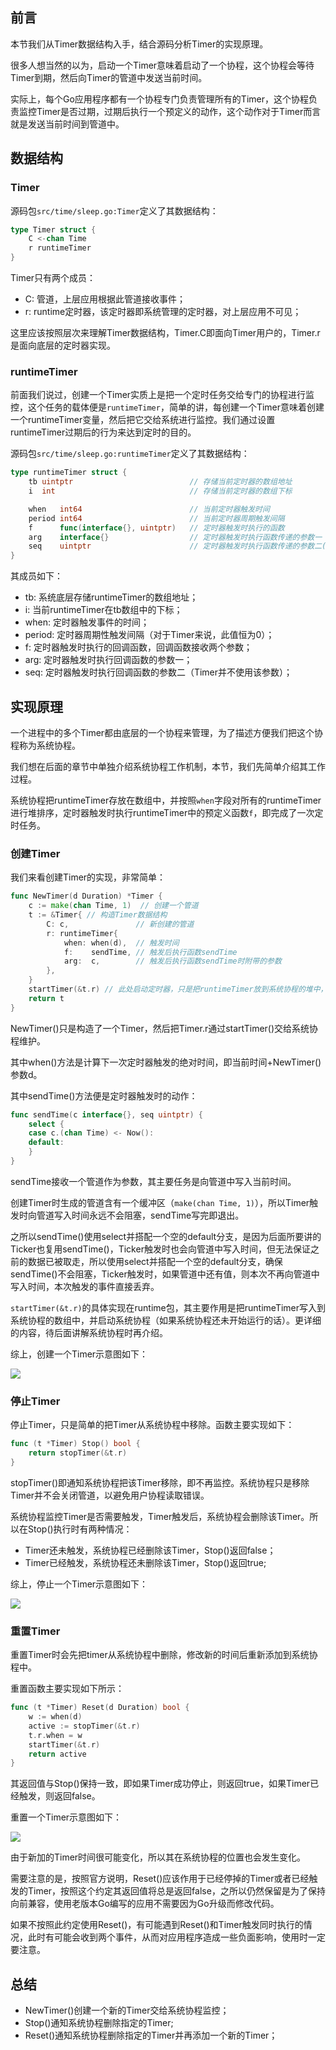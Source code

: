## 前言
本节我们从Timer数据结构入手，结合源码分析Timer的实现原理。

很多人想当然的以为，启动一个Timer意味着启动了一个协程，这个协程会等待Timer到期，然后向Timer的管道中发送当前时间。

实际上，每个Go应用程序都有一个协程专门负责管理所有的Timer，这个协程负责监控Timer是否过期，过期后执行一个预定义的动作，这个动作对于Timer而言就是发送当前时间到管道中。

## 数据结构
### Timer
源码包`src/time/sleep.go:Timer`定义了其数据结构：
```go
type Timer struct {
	C <-chan Time
	r runtimeTimer
}
```
Timer只有两个成员：
* C: 管道，上层应用根据此管道接收事件；
* r: runtime定时器，该定时器即系统管理的定时器，对上层应用不可见；

这里应该按照层次来理解Timer数据结构，Timer.C即面向Timer用户的，Timer.r是面向底层的定时器实现。

### runtimeTimer
前面我们说过，创建一个Timer实质上是把一个定时任务交给专门的协程进行监控，这个任务的载体便是`runtimeTimer`，简单的讲，每创建一个Timer意味着创建一个runtimeTimer变量，然后把它交给系统进行监控。我们通过设置runtimeTimer过期后的行为来达到定时的目的。

源码包`src/time/sleep.go:runtimeTimer`定义了其数据结构：
```go
type runtimeTimer struct {
	tb uintptr                          // 存储当前定时器的数组地址
	i  int                              // 存储当前定时器的数组下标

	when   int64                        // 当前定时器触发时间
	period int64                        // 当前定时器周期触发间隔
	f      func(interface{}, uintptr)   // 定时器触发时执行的函数
	arg    interface{}                  // 定时器触发时执行函数传递的参数一
	seq    uintptr                      // 定时器触发时执行函数传递的参数二(该参数只在网络收发场景下使用)
}
```
其成员如下：
* tb: 系统底层存储runtimeTimer的数组地址；
* i: 当前runtimeTimer在tb数组中的下标；
* when: 定时器触发事件的时间；
* period: 定时器周期性触发间隔（对于Timer来说，此值恒为0）；
* f: 定时器触发时执行的回调函数，回调函数接收两个参数；
* arg: 定时器触发时执行回调函数的参数一；
* seq: 定时器触发时执行回调函数的参数二（Timer并不使用该参数）；

## 实现原理
一个进程中的多个Timer都由底层的一个协程来管理，为了描述方便我们把这个协程称为系统协程。

我们想在后面的章节中单独介绍系统协程工作机制，本节，我们先简单介绍其工作过程。

系统协程把runtimeTimer存放在数组中，并按照`when`字段对所有的runtimeTimer进行堆排序，定时器触发时执行runtimeTimer中的预定义函数`f`，即完成了一次定时任务。

### 创建Timer
我们来看创建Timer的实现，非常简单：
```go
func NewTimer(d Duration) *Timer {
	c := make(chan Time, 1)  // 创建一个管道
	t := &Timer{ // 构造Timer数据结构
		C: c,               // 新创建的管道
		r: runtimeTimer{
			when: when(d),  // 触发时间
			f:    sendTime, // 触发后执行函数sendTime
			arg:  c,        // 触发后执行函数sendTime时附带的参数
		},
	}
	startTimer(&t.r) // 此处启动定时器，只是把runtimeTimer放到系统协程的堆中，由系统协程维护
	return t
}
```
NewTimer()只是构造了一个Timer，然后把Timer.r通过startTimer()交给系统协程维护。

其中when()方法是计算下一次定时器触发的绝对时间，即当前时间+NewTimer()参数d。

其中sendTime()方法便是定时器触发时的动作：
```go
func sendTime(c interface{}, seq uintptr) {
    select {
    case c.(chan Time) <- Now():
    default:
    }
}
```
sendTime接收一个管道作为参数，其主要任务是向管道中写入当前时间。

创建Timer时生成的管道含有一个缓冲区（`make(chan Time, 1)`），所以Timer触发时向管道写入时间永远不会阻塞，sendTime写完即退出。

之所以sendTime()使用select并搭配一个空的default分支，是因为后面所要讲的Ticker也复用sendTime()，Ticker触发时也会向管道中写入时间，但无法保证之前的数据已被取走，所以使用select并搭配一个空的default分支，确保sendTime()不会阻塞，Ticker触发时，如果管道中还有值，则本次不再向管道中写入时间，本次触发的事件直接丢弃。

`startTimer(&t.r)`的具体实现在runtime包，其主要作用是把runtimeTimer写入到系统协程的数组中，并启动系统协程（如果系统协程还未开始运行的话）。更详细的内容，待后面讲解系统协程时再介绍。

综上，创建一个Timer示意图如下：

![](images/Timer-01-New.png)

### 停止Timer
停止Timer，只是简单的把Timer从系统协程中移除。函数主要实现如下：
```go
func (t *Timer) Stop() bool {
	return stopTimer(&t.r)
}
```
stopTimer()即通知系统协程把该Timer移除，即不再监控。系统协程只是移除Timer并不会关闭管道，以避免用户协程读取错误。

系统协程监控Timer是否需要触发，Timer触发后，系统协程会删除该Timer。所以在Stop()执行时有两种情况：
* Timer还未触发，系统协程已经删除该Timer，Stop()返回false；
* Timer已经触发，系统协程还未删除该Timer，Stop()返回true;

综上，停止一个Timer示意图如下：

![](images/Timer-02-Stop.png)

### 重置Timer
重置Timer时会先把timer从系统协程中删除，修改新的时间后重新添加到系统协程中。

重置函数主要实现如下所示：
```go
func (t *Timer) Reset(d Duration) bool {
    w := when(d)
    active := stopTimer(&t.r)
    t.r.when = w
    startTimer(&t.r)
    return active
}
```
其返回值与Stop()保持一致，即如果Timer成功停止，则返回true，如果Timer已经触发，则返回false。

重置一个Timer示意图如下：

![](images/Timer-03-Reset.png)

由于新加的Timer时间很可能变化，所以其在系统协程的位置也会发生变化。

需要注意的是，按照官方说明，Reset()应该作用于已经停掉的Timer或者已经触发的Timer，按照这个约定其返回值将总是返回false，之所以仍然保留是为了保持向前兼容，使用老版本Go编写的应用不需要因为Go升级而修改代码。

如果不按照此约定使用Reset()，有可能遇到Reset()和Timer触发同时执行的情况，此时有可能会收到两个事件，从而对应用程序造成一些负面影响，使用时一定要注意。

## 总结

- NewTimer()创建一个新的Timer交给系统协程监控；
- Stop()通知系统协程删除指定的Timer;
- Reset()通知系统协程删除指定的Timer并再添加一个新的Timer；
